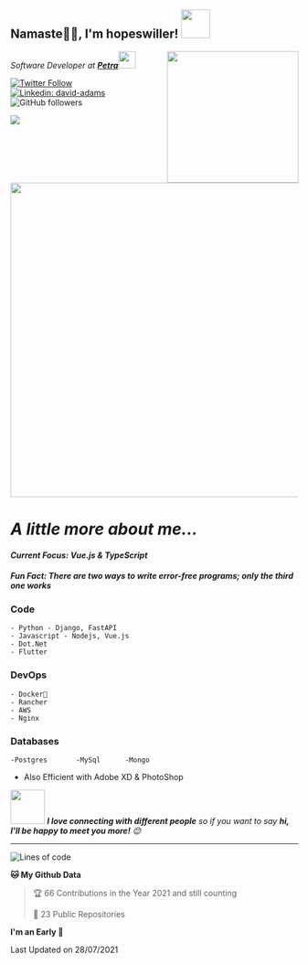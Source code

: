 <h2>Namaste🙏🏻, I'm hopeswiller! <img src="https://media.giphy.com/media/12oufCB0MyZ1Go/giphy.gif" width="50"></h2>
<img align='right' src="https://media.giphy.com/media/M9gbBd9nbDrOTu1Mqx/giphy.gif" width="230">
<p><em>Software Developer at <a href="https://www.petraonline.com"><strong>Petra</strong></a><img src="https://media.giphy.com/media/WUlplcMpOCEmTGBtBW/giphy.gif" width="30"> 
</em></p>

[![Twitter Follow](https://img.shields.io/twitter/follow/hopeswiller_?label=Follow)](https://twitter.com/intent/follow?screen_name=hopeswiller_)
[![Linkedin: david-adams](https://img.shields.io/badge/-davidadams-blue?style=flat-square&logo=Linkedin&logoColor=white&link=https://www.linkedin.com/in/david-adams-4a167715b/)](https://www.linkedin.com/in/david-adams-4a167715b/)
![GitHub followers](https://img.shields.io/github/followers/hopeswiller?label=Follow&style=social)
<!-- [![website](https://img.shields.io/badge/Website-46a2f1.svg?&style=flat-square&logo=Google-Chrome&logoColor=white&link=https://anmolsingh.me/)](https://anmolsingh.me/) -->
![](https://visitor-badge.glitch.me/badge?page_id=hopeswiller)
<!-- ![Waka Readme](https://github.com/anmol098/anmol098/workflows/Waka%20Readme/badge.svg) -->
<img src="https://digital-badges-og-image.vercel.app/hopeswiller.png?date=1631636416724&targetUrl=https%3A%2F%2Fvuejslive.com" width="550"> 

# <em>A little more about me...  </em>

#### _<b>Current Focus:</b> Vue.js & TypeScript_
#### _<b>Fun Fact:</b> There are two ways to write error-free programs; only the third one works_

### Code
    - Python - Django, FastAPI
    - Javascript - Nodejs, Vue.js
    - Dot.Net
    - Flutter
### DevOps
    - Docker🐳
    - Rancher
    - AWS
    - Nginx
### Databases
    -Postgres       -MySql      -Mongo

- Also Efficient with Adobe XD & PhotoShop

<img src="https://media.giphy.com/media/LnQjpWaON8nhr21vNW/giphy.gif" width="60"> <em><b>I love connecting with different people</b> so if you want to say <b>hi, I'll be happy to meet you more!</b> 😊</em>

---
<!--START_SECTION:waka-->
<!-- ![Profile Views](http://img.shields.io/badge/Profile%20Views-945-blue) -->

![Lines of code](https://img.shields.io/badge/From%20Hello%20World%20I%27ve%20Written-9874599%20lines%20of%20code-blue)

**🐱 My Github Data** 

> 🏆 66 Contributions in the Year 2021 and still counting
 > 
> 📜 23 Public Repositories 
 > 
<!-- > 🔑 0 Private Repositories   -->
 > 
**I'm an Early 🐤** 


 Last Updated on 28/07/2021
<!--END_SECTION:waka-->
